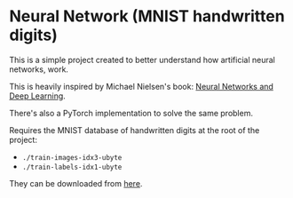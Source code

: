 
# Neural Network (MNIST handwritten digits)

This is a simple project created to better understand how artificial neural networks, work.

This is heavily inspired by Michael Nielsen's book: [Neural Networks and Deep Learning](http://neuralnetworksanddeeplearning.com/).

There's also a PyTorch implementation to solve the same problem.

Requires the MNIST database of handwritten digits at the root of the project:
- `./train-images-idx3-ubyte`
- `./train-labels-idx1-ubyte`

They can be downloaded from [here](http://yann.lecun.com/exdb/mnist/).
